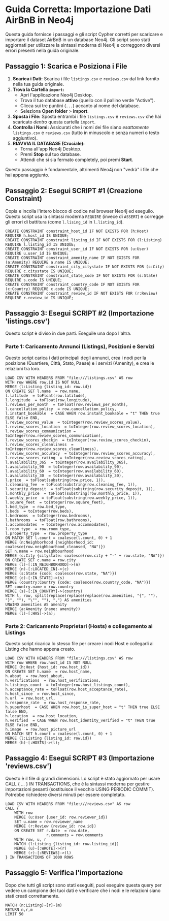 # Guida Corretta: Importazione Dati AirBnB in Neo4j

Questa guida fornisce i passaggi e gli script Cypher corretti per scaricare e importare il dataset AirBnB in un database Neo4j. Gli script sono stati aggiornati per utilizzare la sintassi moderna di Neo4j e correggono diversi errori presenti nella guida originale.

## Passaggio 1: Scarica e Posiziona i File

1.  **Scarica i Dati:** Scarica i file `listings.csv` e `reviews.csv` dal link fornito nella tua guida originale.
2.  **Trova la Cartella `import`:**
    * Apri l'applicazione Neo4j Desktop.
    * Trova il tuo database **attivo** (quello con il pallino verde "Active").
    * Clicca sui tre puntini (`...`) accanto al nome del database.
    * Seleziona **Open folder** > **import**.
3.  **Sposta i File:** Sposta entrambi i file `listings.csv` e `reviews.csv` che hai scaricato *dentro* questa cartella `import`.
4.  **Controlla i Nomi:** Assicurati che i nomi dei file siano *esattamente* `listings.csv` e `reviews.csv` (tutto in minuscolo e senza numeri o testo aggiuntivo).
5.  **RIAVVIA IL DATABASE (Cruciale):**
    * Torna all'app Neo4j Desktop.
    * Premi **Stop** sul tuo database.
    * Attendi che si sia fermato completely, poi premi **Start**.

Questo passaggio è fondamentale, altrimenti Neo4j non "vedrà" i file che hai appena aggiunto.

## Passaggio 2: Esegui SCRIPT #1 (Creazione Constraint)

Copia e incolla l'intero blocco di codice nel browser Neo4j ed eseguilo. Questo script usa la sintassi moderna `REQUIRE` (invece di `ASSERT`) e corregge gli errori di battitura (come `l.lising_id` in `l.listing_id`).

```cypher
CREATE CONSTRAINT constraint_host_id IF NOT EXISTS FOR (h:Host) REQUIRE h.host_id IS UNIQUE;
CREATE CONSTRAINT constraint_listing_id IF NOT EXISTS FOR (l:Listing) REQUIRE l.listing_id IS UNIQUE;
CREATE CONSTRAINT constraint_user_id IF NOT EXISTS FOR (u:User) REQUIRE u.user_id IS UNIQUE;
CREATE CONSTRAINT constraint_amenity_name IF NOT EXISTS FOR (a:Amenity) REQUIRE a.name IS UNIQUE;
CREATE CONSTRAINT constraint_city_citystate IF NOT EXISTS FOR (c:City) REQUIRE c.citystate IS UNIQUE;
CREATE CONSTRAINT constraint_state_code IF NOT EXISTS FOR (s:State) REQUIRE s.code IS UNIQUE;
CREATE CONSTRAINT constraint_country_code IF NOT EXISTS FOR (c:Country) REQUIRE c.code IS UNIQUE;
CREATE CONSTRAINT constraint_review_id IF NOT EXISTS FOR (r:Review) REQUIRE r.review_id IS UNIQUE;
```

## Passaggio 3: Esegui SCRIPT #2 (Importazione 'listings.csv')
Questo script è diviso in due parti. Eseguile una dopo l'altra.

### Parte 1: Caricamento Annunci (Listings), Posizioni e Servizi
Questo script carica i dati principali degli annunci, crea i nodi per la posizione (Quartiere, Città, Stato, Paese) e i servizi (Amenity), e crea le relazioni tra loro.

```cypher
LOAD CSV WITH HEADERS FROM "file:///listings.csv" AS row
WITH row WHERE row.id IS NOT NULL
MERGE (l:Listing {listing_id: row.id})
ON CREATE SET l.name  = row.name,
l.latitude  = toFloat(row.latitude),
l.longitude  = toFloat(row.longitude),
l.reviews_per_month  = toFloat(row.reviews_per_month),
l.cancellation_policy  = row.cancellation_policy,
l.instant_bookable  = CASE WHEN row.instant_bookable = "t" THEN true ELSE false END,
l.review_scores_value  = toInteger(row.review_scores_value),
l.review_scores_location  = toInteger(row.review_scores_location),
l.review_scores_communication = toInteger(row.review_scores_communication),
l.review_scores_checkin  = toInteger(row.review_scores_checkin),
l.review_scores_cleanliness  = toInteger(row.review_scores_cleanliness),
l.review_scores_accuracy  = toInteger(row.review_scores_accuracy),
l.review_scores_rating  = toInteger(row.review_scores_rating),
l.availability_365  = toInteger(row.availability_365),
l.availability_90  = toInteger(row.availability_90),
l.availability_60  = toInteger(row.availability_60),
l.availability_30  = toInteger(row.availability_30),
l.price  = toFloat(substring(row.price, 1)),
l.cleaning_fee  = toFloat(substring(row.cleaning_fee, 1)),
l.security_deposit  = toFloat(substring(row.security_deposit, 1)),
l.monthly_price  = toFloat(substring(row.monthly_price, 1)),
l.weekly_price  = toFloat(substring(row.weekly_price, 1)),
l.square_feet  = toInteger(row.square_feet),
l.bed_type  = row.bed_type,
l.beds  = toInteger(row.beds),
l.bedrooms  = toInteger(row.bedrooms),
l.bathrooms  = toFloat(row.bathrooms),
l.accommodates  = toInteger(row.accommodates),
l.room_type  = row.room_type,
l.property_type  = row.property_type
ON MATCH SET l.count = coalesce(l.count, 0) + 1
MERGE (n:Neighborhood {neighborhood_id: coalesce(row.neighbourhood_cleansed, "NA")})
SET n.name = row.neighbourhood
MERGE (c:City {citystate: coalesce(row.city + "-" + row.state, "NA")})
ON CREATE SET c.name = row.city
MERGE (l)-[:IN_NEIGHBORHOOD]->(n)
MERGE (n)-[:LOCATED_IN]->(c)
MERGE (s:State {code: coalesce(row.state, "NA")})
MERGE (c)-[:IN_STATE]->(s)
MERGE (country:Country {code: coalesce(row.country_code, "NA")})
SET country.name = row.country
MERGE (s)-[:IN_COUNTRY]->(country)
WITH l, row, split(replace(replace(replace(row.amenities, "{", ""), "}", ""), "\"", ""), ",") AS amenities
UNWIND amenities AS amenity
MERGE (a:Amenity {name: amenity})
MERGE (l)-[:HAS]->(a);
```
### Parte 2: Caricamento Proprietari (Hosts) e collegamento ai Listings
Questo script ricarica lo stesso file per creare i nodi Host e collegarli ai Listing che hanno appena creato.

```cypher
LOAD CSV WITH HEADERS FROM "file:///listings.csv" AS row
WITH row WHERE row.host_id IS NOT NULL
MERGE (h:Host {host_id: row.host_id})
ON CREATE SET h.name  = row.host_name,
h.about  = row.host_about,
h.verifications  = row.host_verifications,
h.listings_count  = toInteger(row.host_listings_count),
h.acceptance_rate = toFloat(row.host_acceptance_rate),
h.host_since  = row.host_since,
h.url  = row.host_url,
h.response_rate  = row.host_response_rate,
h.superhost  = CASE WHEN row.host_is_super_host = "t" THEN true ELSE false END,
h.location  = row.host_location,
h.verified  = CASE WHEN row.host_identity_verified = "t" THEN true ELSE false END,
h.image  = row.host_picture_url
ON MATCH SET h.count = coalesce(l.count, 0) + 1
MERGE (l:Listing {listing_id: row.id})
MERGE (h)-[:HOSTS]->(l);
```

## Passaggio 4: Esegui SCRIPT #3 (Importazione 'reviews.csv')
Questo è il file di grandi dimensioni. Lo script è stato aggiornato per usare CALL { ... } IN TRANSACTIONS, che è la sintassi moderna per gestire importazioni pesanti (sostituisce il vecchio USING PERIODIC COMMIT). Potrebbe richiedere diversi minuti per essere completato.

```cypher
LOAD CSV WITH HEADERS FROM "file:///reviews.csv" AS row
CALL {
    WITH row
    MERGE (u:User {user_id: row.reviewer_id})
    SET u.name = row.reviewer_name
    MERGE (r:Review {review_id: row.id})
    ON CREATE SET r.date  = row.date,
                  r.comments = row.comments
    WITH row, u, r
    MATCH (l:Listing {listing_id: row.listing_id})
    MERGE (u)-[:WROTE]->(r)
    MERGE (r)-[:REVIEWS]->(l)
} IN TRANSACTIONS OF 1000 ROWS
```
## Passaggio 5: Verifica l'importazione
Dopo che tutti gli script sono stati eseguiti, puoi eseguire questa query per vedere un campione dei tuoi dati e verificare che i nodi e le relazioni siano stati creati correttamente.

```cypher
MATCH (n:Listing)-[r]-(m) 
RETURN n,r,m 
LIMIT 50
```
